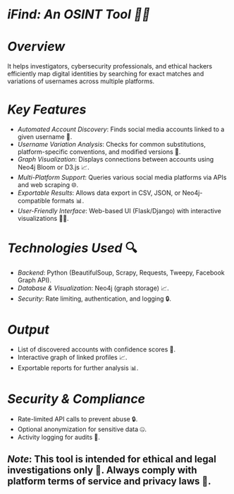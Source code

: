 # *iFind: An OSINT Tool 🕵️‍♂️*

# *Overview*
It helps investigators, cybersecurity professionals, and ethical hackers efficiently map digital identities by searching for exact matches and variations of usernames across multiple platforms.

# *Key Features* 
- *Automated Account Discovery*: Finds social media accounts linked to a given username 🤖.
- *Username Variation Analysis*: Checks for common substitutions, platform-specific conventions, and modified versions 🔎.
- *Graph Visualization*: Displays connections between accounts using Neo4j Bloom or D3.js 📈.
- *Multi-Platform Support*: Queries various social media platforms via APIs and web scraping 🌐.
- *Exportable Results*: Allows data export in CSV, JSON, or Neo4j-compatible formats 📊.
- *User-Friendly Interface*: Web-based UI (Flask/Django) with interactive visualizations 👨‍💻.

# *Technologies Used* 🔍
- *Backend*: Python (BeautifulSoup, Scrapy, Requests, Tweepy, Facebook Graph API).
- *Database & Visualization*: Neo4j (graph storage) 📈.
- *Security*: Rate limiting, authentication, and logging 🔒.

# *Output*
- List of discovered accounts with confidence scores 📝.
- Interactive graph of linked profiles 📈.
- Exportable reports for further analysis 📊.

# *Security & Compliance*
- Rate-limited API calls to prevent abuse 🔒.
- Optional anonymization for sensitive data 🤐.
- Activity logging for audits 📝.

## *Note*: This tool is intended for ethical and legal investigations only 🚨. Always comply with platform terms of service and privacy laws 📜.
